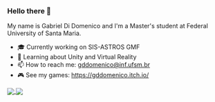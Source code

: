 ### Hello there :eyes:

My name is Gabriel Di Domenico and I'm a Master's student at Federal University of Santa Maria. 

- 🎓 Currently working on SIS-ASTROS GMF
- :newspaper: Learning about Unity and Virtual Reality
- 📫 How to reach me: gddomenico@inf.ufsm.br
- 🎮 See my games: https://gddomenico.itch.io/


<a href="#">
  <img align="center" src="https://github-readme-stats.vercel.app/api?username=GabrielDiDomenico&count_private=true&show_icons=true&theme=dracula&hide=issues" />
</a>

<a href="#">
  <img align="center" src="https://github-readme-stats.vercel.app/api/top-langs/?username=anuraghazra&layout=compact&theme=dracula" />
</a>

